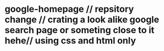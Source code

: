 # google-homepage // repsitory change // crating a look alike google search page or someting close to it hehe// using css and html only  
